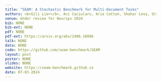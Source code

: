 ```yaml
---
title: "SEAM: A Stochastic Benchmark for Multi-Document Tasks"
authors: <b>Gili Lior</b>, Avi Caciularu, Arie Cattan, Shahar Levy, Ori Shapira, Gabriel Stanovsky
venue: Under review for Neurips 2024
bib: NONE
bib-ext: NONE
pdf: NONE
pdf-ext: https://arxiv.org/abs/2406.16086
talk: NONE
data: NONE
code: https://github.com/seam-benchmark/SEAM
layout: post
poster: NONE
slides: NONE
website: https://seam-benchmark.github.io
date: 07-03-2024
---
```

